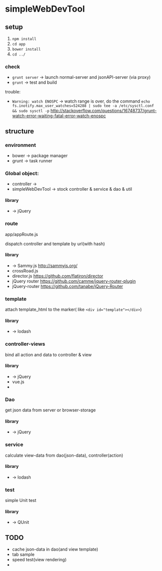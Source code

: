 simpleWebDevTool
================


## setup

1. `npm install`
2. `cd app`
3. `bower install`
4. `cd ../`

### check

* `grunt server` -> launch normal-server and jsonAPI-server (via proxy)
* `grunt` -> test and build

trouble:

* `Warning: watch ENOSPC` -> watch range is over, 
do the command `echo fs.inotify.max_user_watches=524288 | sudo tee -a /etc/sysctl.conf && sudo sysctl -p`
http://stackoverflow.com/questions/16748737/grunt-watch-error-waiting-fatal-error-watch-enospc


## structure

### environment

* bower -> package manager
* grunt -> task runner

### Global object:

* controller -> 
* simpleWebDevTool -> stock controller & service & dao & util

#### library

* -> jQuery

### route

app/appRoute.js

dispatch controller and template by url(with hash)

#### library

* -> Sammy.js http://sammyjs.org/
* crossRoad.js
* director.js https://github.com/flatiron/director
* jQuery router https://github.com/camme/jquery-router-plugin
* jQuery-router https://github.com/tanabe/jQuery-Router

### template

attach template_html to the marker( like `<div id="template"></div>`)

#### library

* -> lodash

### controller-views

bind all action and data to controller & view

#### library

* -> jQuery
* vue.js
* 

### Dao

get json data from server or browser-storage

#### library

* -> jQuery

### service

calculate view-data from dao(json-data), controller(action)

#### library

* -> lodash

### test

simple Unit test

#### library

* -> QUnit





## TODO

* cache json-data in dao(and view template)
* tab sample
* speed test(view rendering)
* 